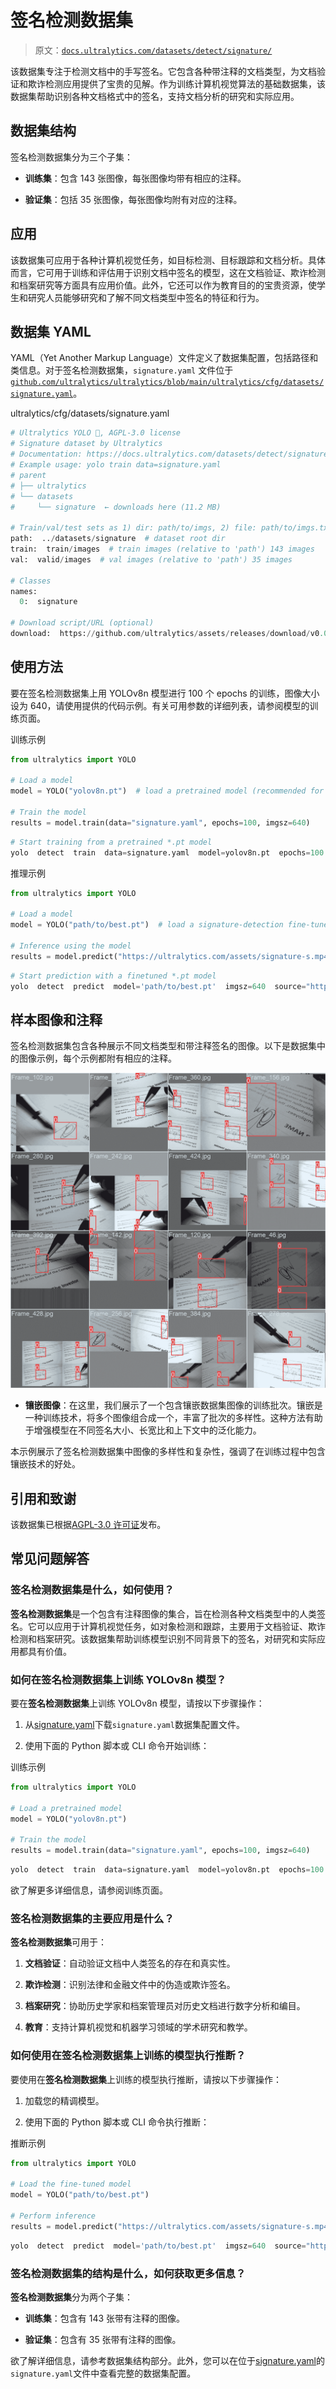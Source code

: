 # 签名检测数据集

> 原文：[`docs.ultralytics.com/datasets/detect/signature/`](https://docs.ultralytics.com/datasets/detect/signature/)

该数据集专注于检测文档中的手写签名。它包含各种带注释的文档类型，为文档验证和欺诈检测应用提供了宝贵的见解。作为训练计算机视觉算法的基础数据集，该数据集帮助识别各种文档格式中的签名，支持文档分析的研究和实际应用。

## 数据集结构

签名检测数据集分为三个子集：

+   **训练集**：包含 143 张图像，每张图像均带有相应的注释。

+   **验证集**：包括 35 张图像，每张图像均附有对应的注释。

## 应用

该数据集可应用于各种计算机视觉任务，如目标检测、目标跟踪和文档分析。具体而言，它可用于训练和评估用于识别文档中签名的模型，这在文档验证、欺诈检测和档案研究等方面具有应用价值。此外，它还可以作为教育目的的宝贵资源，使学生和研究人员能够研究和了解不同文档类型中签名的特征和行为。

## 数据集 YAML

YAML（Yet Another Markup Language）文件定义了数据集配置，包括路径和类信息。对于签名检测数据集，`signature.yaml` 文件位于[`github.com/ultralytics/ultralytics/blob/main/ultralytics/cfg/datasets/signature.yaml`](https://github.com/ultralytics/ultralytics/blob/main/ultralytics/cfg/datasets/signature.yaml)。

ultralytics/cfg/datasets/signature.yaml

```py
# Ultralytics YOLO 🚀, AGPL-3.0 license
# Signature dataset by Ultralytics
# Documentation: https://docs.ultralytics.com/datasets/detect/signature/
# Example usage: yolo train data=signature.yaml
# parent
# ├── ultralytics
# └── datasets
#     └── signature  ← downloads here (11.2 MB)

# Train/val/test sets as 1) dir: path/to/imgs, 2) file: path/to/imgs.txt, or 3) list: [path/to/imgs1, path/to/imgs2, ..]
path:  ../datasets/signature  # dataset root dir
train:  train/images  # train images (relative to 'path') 143 images
val:  valid/images  # val images (relative to 'path') 35 images

# Classes
names:
  0:  signature

# Download script/URL (optional)
download:  https://github.com/ultralytics/assets/releases/download/v0.0.0/signature.zip 
```

## 使用方法

要在签名检测数据集上用 YOLOv8n 模型进行 100 个 epochs 的训练，图像大小设为 640，请使用提供的代码示例。有关可用参数的详细列表，请参阅模型的训练页面。

训练示例

```py
from ultralytics import YOLO

# Load a model
model = YOLO("yolov8n.pt")  # load a pretrained model (recommended for training)

# Train the model
results = model.train(data="signature.yaml", epochs=100, imgsz=640) 
```

```py
# Start training from a pretrained *.pt model
yolo  detect  train  data=signature.yaml  model=yolov8n.pt  epochs=100  imgsz=640 
```

推理示例

```py
from ultralytics import YOLO

# Load a model
model = YOLO("path/to/best.pt")  # load a signature-detection fine-tuned model

# Inference using the model
results = model.predict("https://ultralytics.com/assets/signature-s.mp4", conf=0.75) 
```

```py
# Start prediction with a finetuned *.pt model
yolo  detect  predict  model='path/to/best.pt'  imgsz=640  source="https://ultralytics.com/assets/signature-s.mp4"  conf=0.75 
```

## 样本图像和注释

签名检测数据集包含各种展示不同文档类型和带注释签名的图像。以下是数据集中的图像示例，每个示例都附有相应的注释。

![签名检测数据集示例图像](img/8f9ab4395e3acd0e6a9bb8592919dc2d.png)

+   **镶嵌图像**：在这里，我们展示了一个包含镶嵌数据集图像的训练批次。镶嵌是一种训练技术，将多个图像组合成一个，丰富了批次的多样性。这种方法有助于增强模型在不同签名大小、长宽比和上下文中的泛化能力。

本示例展示了签名检测数据集中图像的多样性和复杂性，强调了在训练过程中包含镶嵌技术的好处。

## 引用和致谢

该数据集已根据[AGPL-3.0 许可证](https://github.com/ultralytics/ultralytics/blob/main/LICENSE)发布。

## 常见问题解答

### **签名检测数据集**是什么，如何使用？

**签名检测数据集**是一个包含有注释图像的集合，旨在检测各种文档类型中的人类签名。它可以应用于计算机视觉任务，如对象检测和跟踪，主要用于文档验证、欺诈检测和档案研究。该数据集帮助训练模型识别不同背景下的签名，对研究和实际应用都具有价值。

### 如何在**签名检测数据集**上训练 YOLOv8n 模型？

要在**签名检测数据集**上训练 YOLOv8n 模型，请按以下步骤操作：

1.  从[signature.yaml](https://github.com/ultralytics/ultralytics/blob/main/ultralytics/cfg/datasets/signature.yaml)下载`signature.yaml`数据集配置文件。

1.  使用下面的 Python 脚本或 CLI 命令开始训练：

训练示例

```py
from ultralytics import YOLO

# Load a pretrained model
model = YOLO("yolov8n.pt")

# Train the model
results = model.train(data="signature.yaml", epochs=100, imgsz=640) 
```

```py
yolo  detect  train  data=signature.yaml  model=yolov8n.pt  epochs=100  imgsz=640 
```

欲了解更多详细信息，请参阅训练页面。

### **签名检测数据集**的主要应用是什么？

**签名检测数据集**可用于：

1.  **文档验证**：自动验证文档中人类签名的存在和真实性。

1.  **欺诈检测**：识别法律和金融文件中的伪造或欺诈签名。

1.  **档案研究**：协助历史学家和档案管理员对历史文档进行数字分析和编目。

1.  **教育**：支持计算机视觉和机器学习领域的学术研究和教学。

### 如何使用在**签名检测数据集**上训练的模型执行推断？

要使用在**签名检测数据集**上训练的模型执行推断，请按以下步骤操作：

1.  加载您的精调模型。

1.  使用下面的 Python 脚本或 CLI 命令执行推断：

推断示例

```py
from ultralytics import YOLO

# Load the fine-tuned model
model = YOLO("path/to/best.pt")

# Perform inference
results = model.predict("https://ultralytics.com/assets/signature-s.mp4", conf=0.75) 
```

```py
yolo  detect  predict  model='path/to/best.pt'  imgsz=640  source="https://ultralytics.com/assets/signature-s.mp4"  conf=0.75 
```

### **签名检测数据集**的结构是什么，如何获取更多信息？

**签名检测数据集**分为两个子集：

+   **训练集**：包含有 143 张带有注释的图像。

+   **验证集**：包含有 35 张带有注释的图像。

欲了解详细信息，请参考数据集结构部分。此外，您可以在位于[signature.yaml](https://github.com/ultralytics/ultralytics/blob/main/ultralytics/cfg/datasets/signature.yaml)的`signature.yaml`文件中查看完整的数据集配置。
